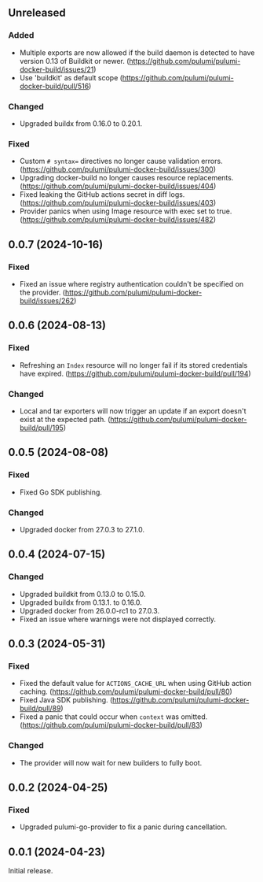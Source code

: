 ## Unreleased

### Added

- Multiple exports are now allowed if the build daemon is detected to have
  version 0.13 of Buildkit or newer. (<https://github.com/pulumi/pulumi-docker-build/issues/21>)
-  Use 'buildkit' as default scope (<https://github.com/pulumi/pulumi-docker-build/pull/516>)

### Changed

- Upgraded buildx from 0.16.0 to 0.20.1.

### Fixed

- Custom `# syntax=` directives no longer cause validation errors. (<https://github.com/pulumi/pulumi-docker-build/issues/300>)
- Upgrading docker-build no longer causes resource replacements. (<https://github.com/pulumi/pulumi-docker-build/issues/404>)
- Fixed leaking the GitHub actions secret in diff logs. (<https://github.com/pulumi/pulumi-docker-build/issues/403>)
- Provider panics when using Image resource with exec set to true. (<https://github.com/pulumi/pulumi-docker-build/issues/482>)

## 0.0.7 (2024-10-16)

### Fixed

- Fixed an issue where registry authentication couldn't be specified on the
  provider. (<https://github.com/pulumi/pulumi-docker-build/issues/262>)

## 0.0.6 (2024-08-13)

### Fixed

- Refreshing an `Index` resource will no longer fail if its stored credentials
  have expired. (<https://github.com/pulumi/pulumi-docker-build/pull/194>)

### Changed

- Local and tar exporters will now trigger an update if an export doesn't exist
  at the expected path. (<https://github.com/pulumi/pulumi-docker-build/pull/195>)

## 0.0.5 (2024-08-08)

### Fixed

- Fixed Go SDK publishing.

### Changed

- Upgraded docker from 27.0.3 to 27.1.0.

## 0.0.4 (2024-07-15)

### Changed

- Upgraded buildkit from 0.13.0 to 0.15.0.
- Upgraded buildx from 0.13.1. to 0.16.0.
- Upgraded docker from 26.0.0-rc1 to 27.0.3.
- Fixed an issue where warnings were not displayed correctly.

## 0.0.3 (2024-05-31)

### Fixed

- Fixed the default value for `ACTIONS_CACHE_URL` when using GitHub action caching. (<https://github.com/pulumi/pulumi-docker-build/pull/80>)
- Fixed Java SDK publishing. (<https://github.com/pulumi/pulumi-docker-build/pull/89>)
- Fixed a panic that could occur when `context` was omitted. (<https://github.com/pulumi/pulumi-docker-build/pull/83>)

### Changed

- The provider will now wait for new builders to fully boot.

## 0.0.2 (2024-04-25)

### Fixed

- Upgraded pulumi-go-provider to fix a panic during cancellation.

## 0.0.1 (2024-04-23)

Initial release.
